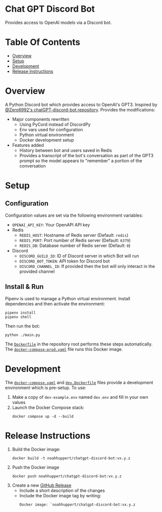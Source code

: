 # Chat GPT Discord Bot
Provides access to OpenAI models via a Discord bot.

# Table Of Contents
- [Overview](#overview)
- [Setup](#setup)
- [Development](#development)
- [Release Instructions](#release-instructions)

# Overview
A Python Discord bot which provides access to OpenAI's GPT3. Inspired by [@Zero6992's chatGPT-discord-bot repository](https://github.com/Zero6992/chatGPT-discord-bot). Provides the modifications:

- Major components rewritten
   - Using PyCord instead of DiscordPy
   - Env vars used for configuration
   - Python virtual environment
   - Docker development setup
- Features added
   - History between bot and users saved in Redis
   - Provides a transcript of the bot's conversation as part of the GPT3 prompt so the model appears to "remember" a portion of the conversation

# Setup
## Configuration
Configuration values are set via the following environment variables:
- `OPENAI_API_KEY`: Your OpenAPI API key
- Redis
   - `REDIS_HOST`: Hostname of Redis server (Default: `redis`)
   - `REDIS_PORT`: Port number of Redis server (Default: `6379`)
   - `REDIS_DB`: Database number of Redis server (Default: `0`)
- Discord
   - `DISCORD_GUILD_ID`: ID of Discord server in which Bot will run
   - `DISCORD_BOT_TOKEN`: API token for Discord bot
   - `DISCORD_CHANNEL_ID`: If provided then the bot will only interact in the provided channel

## Install & Run
Pipenv is used to manage a Python virtual environment. Install dependencies and then activate the environment:

```
pipenv install
pipenv shell
```

Then run the bot:

```
python ./main.py
```

The [`Dockerfile`](./Dockerfile) in the repository root performs these steps automatically. The [`docker-compose-prod.yaml`](./docker-compose-prod.yaml) file runs this Docker image.

# Development
The [`docker-compose.yaml`](./docker-compose.yaml) and [`dev.Dockerfile`](./dev.Dockerfile) files provide a development environment which is pre-setup. To use:

1. Make a copy of `dev-example.env` named `dev.env` and fill in your own values
2. Launch the Docker Compose stack:
   ```
   docker compose up -d --build
   ```

# Release Instructions
1. Build the Docker image:
   ```
   docker build -t noahhuppert/chatgpt-discord-bot:vx.y.z
   ```
2. Push the Docker image
   ```
   docker push noahhuppert/chatgpt-discord-bot:vx.y.z
   ```
3. Create a new [GitHub Release](https://github.com/Noah-Huppert/chatGPT-discord-bot/releases)
   - Include a short description of the changes
   - Include the Docker image tag by writing:
     ```
     Docker image: `noahhuppert/chatgpt-discord-bot:vx.y.z
     ```